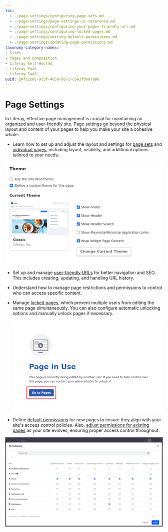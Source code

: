 ```yaml
---
toc:
  - ./page-settings/configuring-page-sets.md
  - ./page-settings/page-settings-ui-reference.md
  - ./page-settings/configuring-your-pages-friendly-url.md
  - ./page-settings/configuring-locked-pages.md
  - ./page-settings/setting-default-permissions.md
  - ./page-settings/updating-page-permissions.md
taxonomy-category-names:
- Sites
- Pages and Composition
- Liferay Self-Hosted
- Liferay PaaS
- Liferay SaaS
uuid: 24fc2c8c-9c5f-4658-b671-65e3f0697998
---
```


# Page Settings

In Liferay, effective page management is crucial for maintaining an organized and user-friendly site. Page settings go beyond the physical layout and content of your pages to help you make your site a cohesive whole: 

- Learn how to set up and adjust the layout and settings for [page sets](./page-settings/configuring-page-sets.md) and [individual pages](./page-settings/page-settings-ui-reference.md), including layout, visibility, and additional options tailored to your needs.

![Configure individual pages and page sets to fit your needs.](./page-settings/images/01.png)

- Set up and manage [user-friendly URLs](./page-settings/configuring-your-pages-friendly-url.md) for better navigation and SEO. This includes creating, updating, and handling URL history.

- Understand how to manage page restrictions and permissions to control who can access specific content.

- Manage [locked pages](./page-settings/configuring-locked-pages.md), which prevent multiple users from editing the same page simultaneously. You can also configure automatic unlocking options and manually unlock pages if necessary.

  ![When multiple users try editing the same page simultaneously, a Page in Use message appears.](./page-settings/images/02.png)

- Define [default permissions](./page-settings/setting-default-permissions.md) for new pages to ensure they align with your site's access control policies. Also, [adjust permissions for existing pages](./page-settings/updating-page-permissions.md) as your site evolves, ensuring proper access control throughout.

![Administrators can manage permissions to ensure proper access control.](./page-settings/images/03.png)
